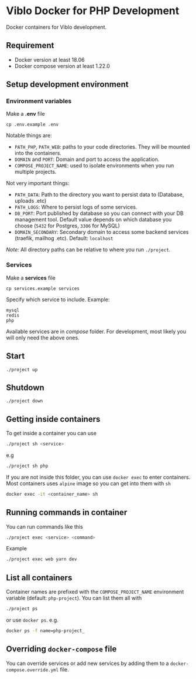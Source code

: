 # Viblo Docker for PHP Development

Docker containers for Viblo development.

## Requirement

- Docker version at least 18.06
- Docker compose version at least 1.22.0

## Setup development environment

### Environment variables

Make a **.env** file

```shell
cp .env.example .env
```

Notable things are:

- `PATH_PHP`, `PATH_WEB`: paths to your code directories. They will be mounted into the containers.
- `DOMAIN` and `PORT`: Domain and port to access the application.
- `COMPOSE_PROJECT_NAME`: used to isolate environments when you run multiple projects.

Not very important things:

- `PATH_DATA`: Path to the directory you want to persist data to (Database, uploads .etc)
- `PATH_LOGS`: Where to persist logs of some services.
- `DB_PORT`: Port published by database so you can connect with your DB management tool.
  Default value depends on which database you choose (`5432` for Postgres, `3306` for MySQL)
- `DOMAIN_SECONDARY`: Secondary domain to access some backend services (traefik, mailhog .etc). Default: `localhost`

*Note:* All directory paths can be relative to where you run `./project`.

### Services

Make a **services** file

```shell
cp services.example services
```

Specify which service to include. Example:

```plain
mysql
redis
php
```

Available services are in *compose* folder. For development, most likely you will only need the above ones.

## Start

```shell
./project up
```

## Shutdown

```shell
./project down
```

## Getting inside containers

To get inside a container you can use

```sh
./project sh <service>
```

e.g

```sh
./project sh php
```

If you are not inside this folder, you can use `docker exec` to enter containers. Most containers uses `alpine` image so you can get into them with `sh`

```sh
docker exec -it <container_name> sh
```

## Running commands in container

You can run commands like this

```sh
./project exec <service> <command>
```

Example

```sh
./project exec web yarn dev
```

## List all containers

Container names are prefixed with the `COMPOSE_PROJECT_NAME` environment variable (default: `php-project`). You can list them all with

```sh
./project ps
```

or use `docker ps`. e.g.

```sh
docker ps -f name=php-project_
```

## Overriding `docker-compose` file

You can override services or add new services by adding them to a `docker-compose.override.yml` file.
